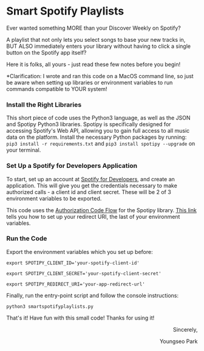 # Smart Spotify Playlists
Ever wanted something MORE than your Discover Weekly on Spotify? 

A playlist that not only lets you select songs to base your new tracks in, BUT ALSO immediately enters your library without having to click a single button on the Spotify app itself? 

Here it is folks, all yours - just read these few notes before you begin!

*Clarification: I wrote and ran this code on a MacOS command line, so just be aware when setting up libraries or environment variables to run commands compatible to YOUR system!

### Install the Right Libraries
This short piece of code uses the Python3 language, as well as the JSON and Spotipy Python3 libraries. 
Spotipy is specifically designed for accessing Spotify's Web API, allowing you to gain full access to all music data on the platform. 
Install the necessary Python packages by running: 
`pip3 install -r requirements.txt` and `pip3 install spotipy --upgrade` on your terminal.

### Set Up a Spotify for Developers Application
To start, set up an account at [Spotify for Developers](https://developer.spotify.com/dashboard/), and create an application. This will give you get the credentials necessary to make authorized calls - a client id and client secret. These will be 2 of 3 environment variables to be exported.

This code uses the [Authorization Code Flow](https://spotipy.readthedocs.io/en/2.19.0/#authorization-code-flow) for the Spotipy library. [This link](https://spotipy.readthedocs.io/en/2.19.0/#redirect-uri) tells you how to set up your redirect URI, the last of your environment variables. 

### Run the Code
Export the environment variables which you set up before:

```
export SPOTIPY_CLIENT_ID='your-spotify-client-id'

export SPOTIPY_CLIENT_SECRET='your-spotify-client-secret'

export SPOTIPY_REDIRECT_URI='your-app-redirect-url'
```

Finally, run the entry-point script and follow the console instructions:

`python3 smartspotifyplaylists.py`

That's it! Have fun with this small code! Thanks for using it!

<div align="right">Sincerely,

Youngseo Park</div>
